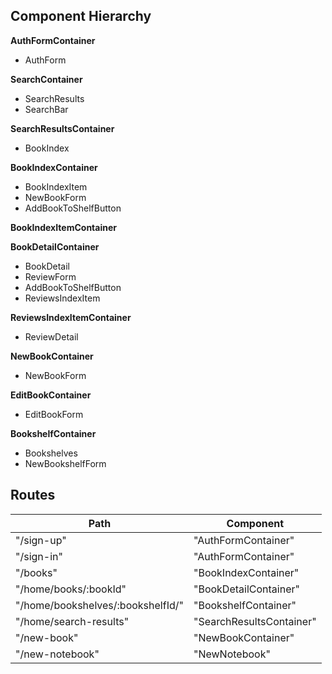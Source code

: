 ## Component Hierarchy

**AuthFormContainer**
- AuthForm

**SearchContainer**
- SearchResults
- SearchBar

**SearchResultsContainer**
- BookIndex

**BookIndexContainer**
- BookIndexItem
- NewBookForm
- AddBookToShelfButton

**BookIndexItemContainer**

**BookDetailContainer**
- BookDetail
- ReviewForm
- AddBookToShelfButton
- ReviewsIndexItem

**ReviewsIndexItemContainer**
- ReviewDetail

**NewBookContainer**
- NewBookForm

**EditBookContainer**
- EditBookForm

**BookshelfContainer**
- Bookshelves
- NewBookshelfForm


## Routes

|Path   | Component   |
|-------|-------------|
| "/sign-up" | "AuthFormContainer" |
| "/sign-in" | "AuthFormContainer" |
| "/books" | "BookIndexContainer" |
| "/home/books/:bookId" | "BookDetailContainer" |
| "/home/bookshelves/:bookshelfId/" | "BookshelfContainer" |
| "/home/search-results" | "SearchResultsContainer"
| "/new-book" | "NewBookContainer" |
| "/new-notebook" | "NewNotebook" |
